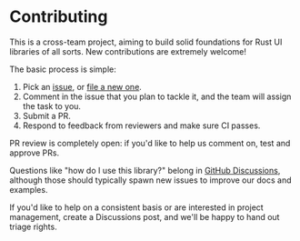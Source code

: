 # Contributing

This is a cross-team project, aiming to build solid foundations for Rust UI libraries of all sorts.
New contributions are extremely welcome!

The basic process is simple:

1. Pick an [issue](https://github.com/DioxusLabs/stretch/issues?q=is%3Aissue+is%3Aopen+label%3A%22good+first+issue%22), or [file a new one](https://github.com/DioxusLabs/stretch/issues/new).
2. Comment in the issue that you plan to tackle it, and the team will assign the task to you.
3. Submit a PR.
4. Respond to feedback from reviewers and make sure CI passes.

PR review is completely open: if you'd like to help us comment on, test and approve PRs.

Questions like "how do I use this library?" belong in [GitHub Discussions](https://github.com/DioxusLabs/stretch/discussions/new), although those should typically spawn new issues to improve our docs and examples.

If you'd like to help on a consistent basis or are interested in project management, create a Discussions post, and we'll be happy to hand out triage rights.
